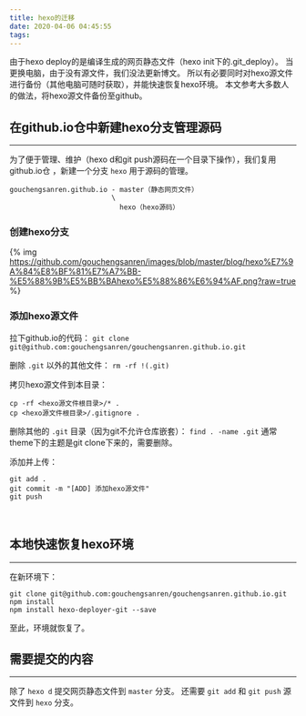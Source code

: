 ```yaml
---
title: hexo的迁移
date: 2020-04-06 04:45:55
tags:
---
```

由于hexo deploy的是编译生成的网页静态文件（hexo init下的.git_deploy）。
当更换电脑，由于没有源文件，我们没法更新博文。
所以有必要同时对hexo源文件进行备份（其他电脑可随时获取），并能快速恢复hexo环境。
本文参考大多数人的做法，将hexo源文件备份至github。
<!--more-->

## 在github.io仓中新建hexo分支管理源码
- - -
为了便于管理、维护（hexo d和git push源码在一个目录下操作），我们复用github.io仓
，新建一个分支 `hexo` 用于源码的管理。
```
gouchengsanren.github.io - master（静态网页文件）
                         \
                           hexo（hexo源码）
```

### 创建hexo分支
{% img https://github.com/gouchengsanren/images/blob/master/blog/hexo%E7%9A%84%E8%BF%81%E7%A7%BB-%E5%88%9B%E5%BB%BAhexo%E5%88%86%E6%94%AF.png?raw=true %}


### 添加hexo源文件
拉下github.io的代码：
`git clone git@github.com:gouchengsanren/gouchengsanren.github.io.git`

删除 `.git` 以外的其他文件：
`rm -rf !(.git)`

拷贝hexo源文件到本目录：
```
cp -rf <hexo源文件根目录>/* .
cp <hexo源文件根目录>/.gitignore .
```

删除其他的 `.git` 目录（因为git不允许仓库嵌套）：
`find . -name .git`
通常theme下的主题是git clone下来的，需要删除。

添加并上传：
```
git add .
git commit -m "[ADD] 添加hexo源文件"
git push
```
<br>

## 本地快速恢复hexo环境
- - -
在新环境下：
```
git clone git@github.com:gouchengsanren/gouchengsanren.github.io.git
npm install
npm install hexo-deployer-git --save
```
至此，环境就恢复了。
<br>

## 需要提交的内容
- - -
除了 `hexo d` 提交网页静态文件到 `master` 分支。
还需要 `git add` 和 `git push` 源文件到 `hexo` 分支。



